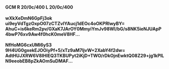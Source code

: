 #### GCM R 20/0c/400 L 20/0c/400
**wXkXeDmN6GpFj3ok**<br/>**ui9eyVdTgzOxpO07zCTZvlYAucj1dEOc4oOKPRlwyBY=**<br/>**AhuC+is6keRm2pv/GXaK7JArOY0MmyiYmJv98WI/bG/s8NK5ieNJUApP4bwP76xv9Aw4f0hcK0meV8HF...**<br/><br/>
**NfHoMG6cxUMI6yS3**<br/>**9H4UG0gxekEJOOiyPf+5/xTz9aM7ljvW+2XabY4f2dw=**<br/>**AdtHUJXRW6V8IHIEQ3TKBUPyt2iKjD+TWO/rDkOjnEwktQ08Z29+jg1kPlLN9eeobEB8pZkAOmSuDMAF...**